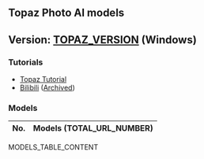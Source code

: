 ## Topaz Photo AI models
## Version: [TOPAZ_VERSION](https://downloads.topazlabs.com/deploy/TopazPhotoAI/TOPAZ_VERSION/TopazPhotoAI-TOPAZ_VERSION.msi) (Windows)

### Tutorials
- [Topaz Tutorial](Topaz_tutorial.md)
- [Bilibili](BILIBILI_TUTORIAL_LINK)  ([Archived](ARCHIVED_TUTORIAL_LINK))

### Models
| No. | Models (TOTAL_URL_NUMBER) |
| --- | -------------------------- |
MODELS_TABLE_CONTENT
